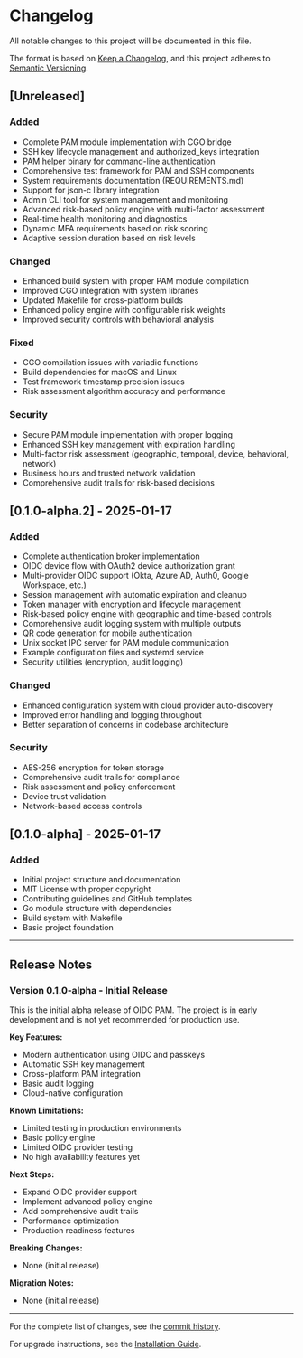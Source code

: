 # Changelog

All notable changes to this project will be documented in this file.

The format is based on [Keep a Changelog](https://keepachangelog.com/en/1.0.0/),
and this project adheres to [Semantic Versioning](https://semver.org/spec/v2.0.0.html).

## [Unreleased]

### Added
- Complete PAM module implementation with CGO bridge
- SSH key lifecycle management and authorized_keys integration
- PAM helper binary for command-line authentication
- Comprehensive test framework for PAM and SSH components
- System requirements documentation (REQUIREMENTS.md)
- Support for json-c library integration
- Admin CLI tool for system management and monitoring
- Advanced risk-based policy engine with multi-factor assessment
- Real-time health monitoring and diagnostics
- Dynamic MFA requirements based on risk scoring
- Adaptive session duration based on risk levels

### Changed
- Enhanced build system with proper PAM module compilation
- Improved CGO integration with system libraries
- Updated Makefile for cross-platform builds
- Enhanced policy engine with configurable risk weights
- Improved security controls with behavioral analysis

### Fixed
- CGO compilation issues with variadic functions
- Build dependencies for macOS and Linux
- Test framework timestamp precision issues
- Risk assessment algorithm accuracy and performance

### Security
- Secure PAM module implementation with proper logging
- Enhanced SSH key management with expiration handling
- Multi-factor risk assessment (geographic, temporal, device, behavioral, network)
- Business hours and trusted network validation
- Comprehensive audit trails for risk-based decisions

## [0.1.0-alpha.2] - 2025-01-17

### Added
- Complete authentication broker implementation
- OIDC device flow with OAuth2 device authorization grant
- Multi-provider OIDC support (Okta, Azure AD, Auth0, Google Workspace, etc.)
- Session management with automatic expiration and cleanup
- Token manager with encryption and lifecycle management
- Risk-based policy engine with geographic and time-based controls
- Comprehensive audit logging system with multiple outputs
- QR code generation for mobile authentication
- Unix socket IPC server for PAM module communication
- Example configuration files and systemd service
- Security utilities (encryption, audit logging)

### Changed
- Enhanced configuration system with cloud provider auto-discovery
- Improved error handling and logging throughout
- Better separation of concerns in codebase architecture

### Security
- AES-256 encryption for token storage
- Comprehensive audit trails for compliance
- Risk assessment and policy enforcement
- Device trust validation
- Network-based access controls

## [0.1.0-alpha] - 2025-01-17

### Added
- Initial project structure and documentation
- MIT License with proper copyright
- Contributing guidelines and GitHub templates
- Go module structure with dependencies
- Build system with Makefile
- Basic project foundation

---

## Release Notes

### Version 0.1.0-alpha - Initial Release

This is the initial alpha release of OIDC PAM. The project is in early development and is not yet recommended for production use.

**Key Features:**
- Modern authentication using OIDC and passkeys
- Automatic SSH key management
- Cross-platform PAM integration
- Basic audit logging
- Cloud-native configuration

**Known Limitations:**
- Limited testing in production environments
- Basic policy engine
- Limited OIDC provider testing
- No high availability features yet

**Next Steps:**
- Expand OIDC provider support
- Implement advanced policy engine
- Add comprehensive audit trails
- Performance optimization
- Production readiness features

**Breaking Changes:**
- None (initial release)

**Migration Notes:**
- None (initial release)

---

For the complete list of changes, see the [commit history](https://github.com/scttfrdmn/oidc-pam/commits/main).

For upgrade instructions, see the [Installation Guide](docs/installation.md).